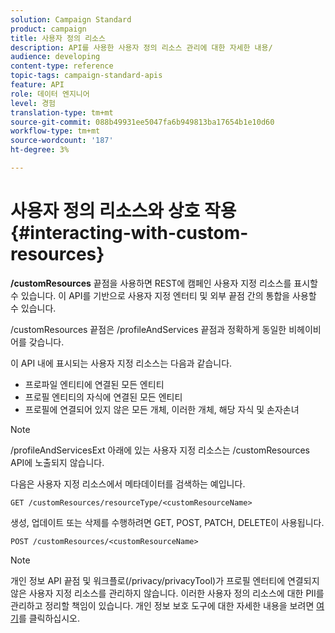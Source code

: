 ```yaml
---
solution: Campaign Standard
product: campaign
title: 사용자 정의 리소스
description: API를 사용한 사용자 정의 리소스 관리에 대한 자세한 내용/
audience: developing
content-type: reference
topic-tags: campaign-standard-apis
feature: API
role: 데이터 엔지니어
level: 경험
translation-type: tm+mt
source-git-commit: 088b49931ee5047fa6b949813ba17654b1e10d60
workflow-type: tm+mt
source-wordcount: '187'
ht-degree: 3%

---
```



# 사용자 정의 리소스와 상호 작용 {#interacting-with-custom-resources}

**/customResources** 끝점을 사용하면 REST에 캠페인 사용자 지정 리소스를 표시할 수 있습니다. 이 API를 기반으로 사용자 지정 엔터티 및 외부 끝점 간의 통합을 사용할 수 있습니다.

/customResources 끝점은 /profileAndServices 끝점과 정확하게 동일한 비헤이비어를 갖습니다.

이 API 내에 표시되는 사용자 지정 리소스는 다음과 같습니다.

* 프로파일 엔티티에 연결된 모든 엔티티
* 프로필 엔티티의 자식에 연결된 모든 엔티티
* 프로필에 연결되어 있지 않은 모든 개체, 이러한 개체, 해당 자식 및 손자손녀

>[!NOTE]
>/profileAndServicesExt 아래에 있는 사용자 지정 리소스는 /customResources API에 노출되지 않습니다.

다음은 사용자 지정 리소스에서 메타데이터를 검색하는 예입니다.

```
GET /customResources/resourceType/<customResourceName>
```

생성, 업데이트 또는 삭제를 수행하려면 GET, POST, PATCH, DELETE이 사용됩니다.

```
POST /customResources/<customResourceName>
```

>[!NOTE]
>개인 정보 API 끝점 및 워크플로(/privacy/privacyTool)가 프로필 엔터티에 연결되지 않은 사용자 지정 리소스를 관리하지 않습니다.
>이러한 사용자 정의 리소스에 대한 PII를 관리하고 정리할 책임이 있습니다. 개인 정보 보호 도구에 대한 자세한 내용을 보려면 [여기](../../api/using/creating-a-privacy-request.md)를 클릭하십시오.


